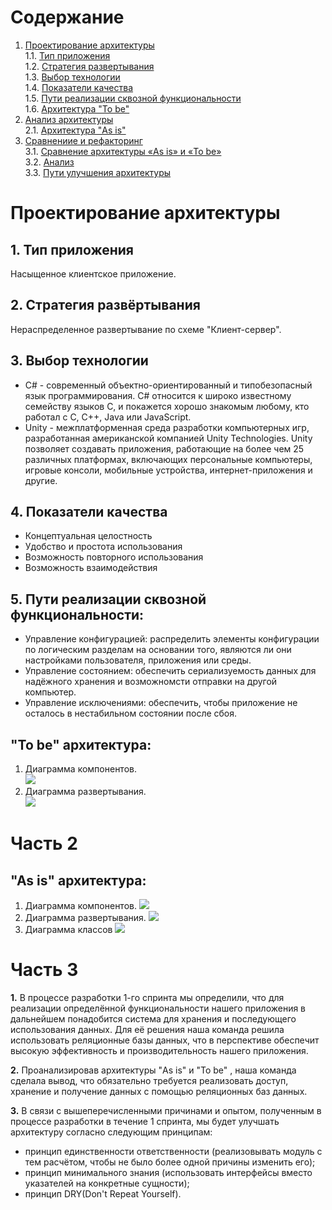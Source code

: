 # Содержание
1. [Проектирование архитектуры](#part1)  
1.1. [Тип приложения](#type_app)  
1.2. [Стратегия развертывания](#strategy)   
1.3. [Выбор технологии](#technology)  
1.4. [Показатели качества](#quality_indicator)  
1.5. [Пути реализации сквозной функциональности](#way_implimintation)   
1.6. [Архитектура "To be"](#to_be)  
2. [Анализ архитектуры](#part2)      
2.1. [Архитектура "As is"](#as_is)
3. [Сравнениие и рефакторинг](#part3)   
3.1. [Сравнение архитектуры «As is» и «To be»](#compare)  
3.2. [Анализ](#analysis)   
3.3. [Пути улучшения архитектуры](#way_upgrade)  


<a name="part1"/>

# Проектирование архитектуры

<a name="type_app"/>

## 1.	Тип приложения
Насыщенное клиентское приложение.

<a name="strategy"/>

## 2.	Стратегия развёртывания 
Нераспределенное развертывание по схеме "Клиент-сервер".

<a name="technology"/>

## 3. Выбор технологии
  - C# - современный объектно-ориентированный и 
  типобезопасный язык программирования. C# относится к широко известному семейству 
  языков C, и покажется хорошо знакомым любому, кто работал с C, C++, Java или JavaScript.
  - Unity - межплатформенная среда разработки компьютерных игр, разработанная американской
  компанией Unity Technologies. Unity позволяет создавать приложения, работающие на более
  чем 25 различных платформах, включающих персональные компьютеры, игровые консоли, мобильные
  устройства, интернет-приложения и другие.

<a name="quality_indicator"/>

## 4. Показатели качества
  - Концептуальная целостность
  - Удобство и простота использования
  - Возможность повторного использования
  - Возможность взаимодействия
  
  <a name="way_implimintation"/>
  
## 5.  Пути реализации сквозной функциональности: 
  - Управление конфигурацией: распределить элементы конфигурации по логическим разделам на основании
  того, являются ли они настройками пользователя, приложения или среды.
  - Управление состоянием: обеспечить сериализуемость данных для надёжного хранения и возможномсти
  отправки на другой компьютер.
  - Управление исключениями: обеспечить, чтобы приложение не осталось в нестабильном состоянии после сбоя.
  
  <a name="to_be"/>
  
 ## "To be" архитектура:
 1. Диаграмма компонентов.        
 ![](https://github.com/RuslanGitelman/Roads_of_Old_Dungeons/blob/master/Diagram/ComponentDiagramToBe.png)
 2. Диаграмма развертывания.      
 ![](https://github.com/RuslanGitelman/Roads_of_Old_Dungeons/blob/master/Diagram/DeploymentDiagramToBe.png)
  
 <a name="part2"/>
 
 # Часть 2
 
 <a name="as_is"/>
 
 ## "As is" архитектура:
 1. Диаграмма компонентов.
 ![](https://github.com/RuslanGitelman/Roads_of_Old_Dungeons/blob/master/Diagram/ActualComponents.jpg)
 2. Диаграмма развертывания.
 ![](https://github.com/RuslanGitelman/Roads_of_Old_Dungeons/blob/master/Diagram/ActualDeployment.jpg)
 3. Диаграмма классов
 ![](https://github.com/RuslanGitelman/Roads_of_Old_Dungeons/blob/master/Diagram/ActualClassDiagramm.jpg)
 
 <a name="part3"/>
 
 # Часть 3
 
  <a name="compare"/>
  
**1.** В процессе разработки 1-го спринта мы определили, что для реализации определённой функциональности
нашего приложения в дальнейшем понадобится система для хранения и последующего использования данных.
Для её решения наша команда решила использовать реляционные базы данных, что в перспективе обеспечит высокую эффективность и производительность нашего приложения.

 <a name="analysis"/>
 
**2.** Проанализировав архитектуры "As is" и "To be" , наша команда сделала вывод, что обязательно требуется реализовать доступ, хранение и получение данных с помощью реляционных баз данных.

 <a name="way_upgrade"/>
 
**3.** В связи с вышеперечисленными причинами и опытом, полученным в процессе разработки в течение 1 спринта, мы будет улучшать архитектуру согласно следующим принципам:

- принцип единственности ответственности (реализовывать модуль с тем расчётом, чтобы не было более одной причины изменить его);
- принцип минимального знания (использовать интерфейсы вместо указателей на конкретные сущности);
- принцип DRY(Don't Repeat Yourself).
